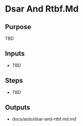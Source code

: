 # Dsar And Rtbf.Md

## Purpose

TBD

## Inputs

- TBD

## Steps

- TBD

## Outputs

- docs/auto/dsar-and-rtbf.md.md
